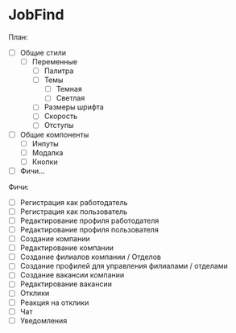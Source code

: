 # JobFind

План:

- [ ] Общие стили
    - [ ] Переменные
        - [ ] Палитра
        - [ ] Темы
            - [ ] Темная
            - [ ] Светлая
        - [ ] Размеры шрифта
        - [ ] Скорость
        - [ ] Отступы
- [ ] Общие компоненты
    - [ ] Инпуты
    - [ ] Модалка
    - [ ] Кнопки
- [ ] Фичи...

Фичи:

- [ ] Регистрация как работодатель
- [ ] Регистрация как пользователь
- [ ] Редактирование профиля работодателя
- [ ] Редактирование профиля пользователя
- [ ] Создание компании
- [ ] Редактирование компании
- [ ] Создание филиалов компании / Отделов
- [ ] Создание профилей для управления филиалами / отделами
- [ ] Создание вакансии компании
- [ ] Редактирование вакансии
- [ ] Отклики
- [ ] Реакция на отклики
- [ ] Чат
- [ ] Уведомления
